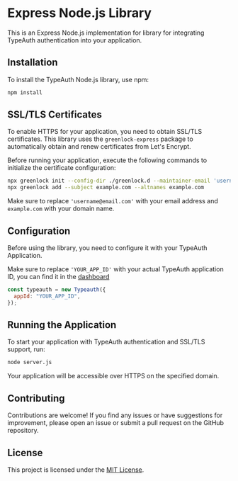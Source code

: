 # Express Node.js Library

This is an Express Node.js implementation for library for integrating TypeAuth authentication into your application.

## Installation

To install the TypeAuth Node.js library, use npm:

```bash
npm install
```

## SSL/TLS Certificates

To enable HTTPS for your application, you need to obtain SSL/TLS certificates. This library uses the `greenlock-express` package to automatically obtain and renew certificates from Let's Encrypt.

Before running your application, execute the following commands to initialize the certificate configuration:

```bash
npx greenlock init --config-dir ./greenlock.d --maintainer-email 'username@email.com'
npx greenlock add --subject example.com --altnames example.com
```

Make sure to replace `'username@email.com'` with your email address and `example.com` with your domain name.

## Configuration

Before using the library, you need to configure it with your TypeAuth Application.

Make sure to replace `'YOUR_APP_ID'` with your actual TypeAuth application ID, you can find it in the [dashboard](https://app.typeauth.com)

```javascript
const typeauth = new Typeauth({
  appId: "YOUR_APP_ID",
});
```

## Running the Application

To start your application with TypeAuth authentication and SSL/TLS support, run:

```bash
node server.js
```

Your application will be accessible over HTTPS on the specified domain.

## Contributing

Contributions are welcome! If you find any issues or have suggestions for improvement, please open an issue or submit a pull request on the GitHub repository.

## License

This project is licensed under the [MIT License](LICENSE).
